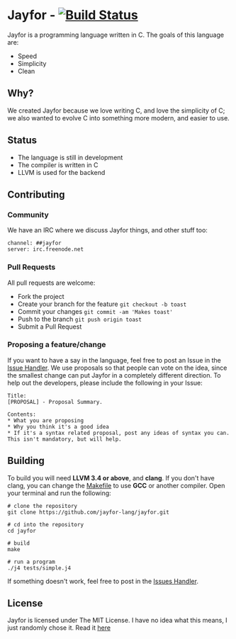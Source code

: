 # Jayfor - [![Build Status](https://travis-ci.org/jayfor-lang/jayfor.svg?branch=master)](https://travis-ci.org/jayfor-lang/jayfor)
Jayfor is a programming language written in C. The goals of this language are:

* Speed
* Simplicity
* Clean

## Why?
We created Jayfor because we love writing C, and love the simplicity of C; we also wanted to evolve C
into something more modern, and easier to use.

## Status
* The language is still in development
* The compiler is written in C
* LLVM is used for the backend

## Contributing
### Community
We have an IRC where we discuss Jayfor things, and other stuff too:

    channel: ##jayfor
    server: irc.freenode.net

### Pull Requests
All pull requests are welcome:

* Fork the project
* Create your branch for the feature `git checkout -b toast`
* Commit your changes                `git commit -am 'Makes toast'`
* Push to the branch                 `git push origin toast`
* Submit a Pull Request

### Proposing a feature/change
If you want to have a say in the language, feel free to post an Issue in the [Issue Handler](https://github.com/jayfor-lang/jayfor/issues). We
use proposals so that people can vote on the idea, since the smallest change can put Jayfor in a completely
different direction. To help out the developers, please include the following in your Issue:

    Title:
    [PROPOSAL] - Proposal Summary.

    Contents:
    * What you are proposing
    * Why you think it's a good idea
    * If it's a syntax related proposal, post any ideas of syntax you can. This isn't mandatory, but will help.

## Building
To build you will need **LLVM 3.4 or above**, and **clang**. If you don't have clang,
you can change the [Makefile](Makefile) to use **GCC** or another compiler. Open your
terminal and run the following:

    # clone the repository
    git clone https://github.com/jayfor-lang/jayfor.git
    
    # cd into the repository
    cd jayfor

    # build
    make

    # run a program
    ./j4 tests/simple.j4

If something doesn't work, feel free to post in the [Issues Handler](https://github.com/jayfor-lang/jayfor/issues).

## License
Jayfor is licensed under The MIT License. I have no idea
what this means, I just randomly chose it. Read it [here](misc/LICENSE.md)
